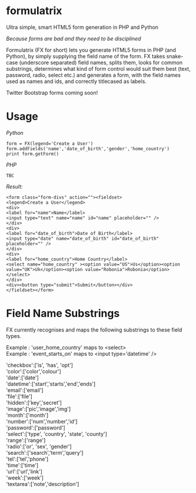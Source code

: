 formulatrix
===========

Ultra simple, smart HTML5 form generation in PHP and Python

*Because forms are bad and they need to be disciplined*

Formulatrix (FX for short) lets you generate HTML5 forms in PHP (and Python), by simply supplying the field name of the form. FX takes snake-case (underscore separated) field names, splits them, looks for common substrings, determines what kind of form control would suit them best (text, password, radio, select etc.) and generates a form, with the field names used as names and ids, and correctly titlecased as labels.

Twitter Bootstrap forms coming soon!

Usage
=====

*Python*

    form = FX(legend='Create a User')
    form.addFields('name','date_of_birth','gender','home_country')
    print form.getForm()
    
*PHP*

    TBC
    
*Result:*

    <form class="form-divs" action=""><fieldset>
    <legend>Create a User</legend>
    <div>
    <label for="name">Name</label>
    <input type="text" name="name" id="name" placeholder="" />
    </div>
    <div>
    <label for="date_of_birth">Date of Birth</label>
    <input type="date" name="date_of_birth" id="date_of_birth" placeholder="" />
    </div>
    <div>
    <label for="home_country">Home Country</label>
    <select name="home_country" ><option value="US">Us</option><option value="UK">Uk</option><option value="Robonia">Robonia</option></select>
    </div>
    <div><button type="submit">Submit</button></div>
    </fieldset></form>



Field Name Substrings
=====================

FX currently recognises and maps the following substrings to these field types.

Example : 'user\_home\_country' maps to \<select\>  
Example : 'event\_starts\_on' maps to \<input type='datetime' /\>

'checkbox':['is', 'has', 'opt']  
'color':['color','colour']  
'date':['date']  
'datetime':['start','starts','end','ends']  
'email':['email']  
'file':['file']  
'hidden':['key','secret']  
'image':['pic','image','img']  
'month':['month']  
'number':['num','number','id']  
'password':['password']  
'select':['type', 'country', 'state', 'county']  
'range':['range']  
'radio':['or', 'sex', 'gender']  
'search':['search','term','query']  
'tel':['tel','phone']  
'time':['time']  
'url':['url','link']  
'week':['week']  
'textarea':['note','description']



